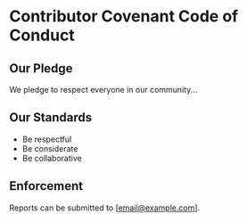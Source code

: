 # Contributor Covenant Code of Conduct

## Our Pledge
We pledge to respect everyone in our community...

## Our Standards
- Be respectful
- Be considerate
- Be collaborative

## Enforcement
Reports can be submitted to [email@example.com].
